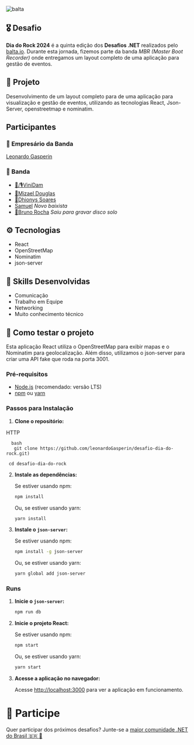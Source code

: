 ![balta](https://baltaio.blob.core.windows.net/static/images/dark/balta-logo.svg)

## 🎖️ Desafio
**Dia do Rock 2024** é a quinta edição dos **Desafios .NET** realizados pelo [balta.io](https://balta.io). Durante esta jornada, fizemos parte da banda *MBR (Master Boot Recorder)*  onde entregamos um layout completo de uma aplicação para gestão de eventos.

## 📱 Projeto
Desenvolvimento de um layout completo para de uma aplicação para visualização e gestão de eventos, utilizando as tecnologias React, Json-Server, openstreetmap e nominatim.

## Participantes
### 🚀 Empresário da Banda
[Leonardo Gasperin](https://github.com/leonardoGasperin)

### 🎸 Banda
* [🎸/🎙️ViniDam](https://github.com/Vinidamiaop/Vinidamiaop)
* [🎹Mizael Douglas](https://github.com/Mizaeldouglas)
* [🥁Dhionys Soares](https://github.com/dhionys-soares)
* [Samuel](https://github.com/samuelcdias) _Novo baixista_
* [🎸Bruno Rocha](https://github.com/brunorocha-dev) _Saiu para gravar disco solo_

## ⚙️ Tecnologias
* React
* OpenStreetMap
* Nominatim
* json-server

## 🥋 Skills Desenvolvidas
* Comunicação
* Trabalho em Equipe
* Networking
* Muito conhecimento técnico

## 🧪 Como testar o projeto
Esta aplicação React utiliza o OpenStreetMap para exibir mapas e o Nominatim para geolocalização. Além disso, utilizamos o json-server para criar uma API fake que roda na porta 3001.

### Pré-requisitos

- [Node.js](https://nodejs.org/) (recomendado: versão LTS)
- [npm](https://www.npmjs.com/) ou [yarn](https://yarnpkg.com/)

### Passos para Instalação

1. **Clone o repositório:**

HTTP

      bash
       git clone https://github.com/leonardoGasperin/desafio-dia-do-rock.git)
 
     cd desafio-dia-do-rock
    
  
2. **Instale as dependências:**

    Se estiver usando npm:
    
    ```bash
    npm install
    ```

    Ou, se estiver usando yarn:
    
    ```bash
    yarn install
    ```

3. **Instale o `json-server`:**

    Se estiver usando npm:
    
    ```bash
    npm install -g json-server
    ```

    Ou, se estiver usando yarn:
    
    ```bash
    yarn global add json-server
    ```
### Runs
1. **Inicie o `json-server`:**

    ```bash
    npm run db
    ```
2. **Inicie o projeto React:**

    Se estiver usando npm:
    
    ```bash
    npm start
    ```

    Ou, se estiver usando yarn:
    
    ```bash
    yarn start
    ```
3. **Acesse a aplicação no navegador:**

    Acesse [http://localhost:3000](http://localhost:3000) para ver a aplicação em funcionamento.


# 💜 Participe
Quer participar dos próximos desafios? Junte-se a [maior comunidade .NET do Brasil 🇧🇷 💜](https://balta.io/discord)
